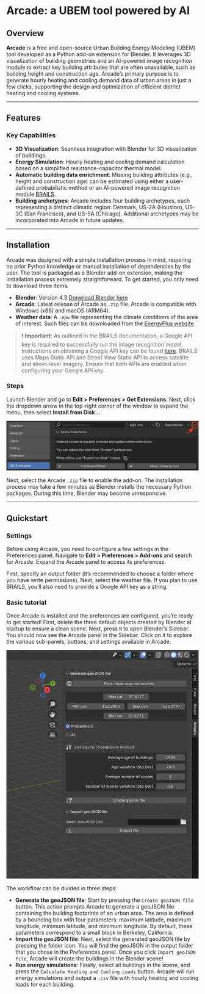 # Arcade: a UBEM tool powered by AI

## Overview
**Arcade** is a free and open-source Urban Building Energy Modeling (UBEM) tool developed as a Python add-on extension for Blender. It leverages 3D visualization of building geometries and an AI-powered image recognition module to extract key building attributes that are often unavailable, such as building height and construction age. Arcade’s primary purpose is to generate hourly heating and cooling demand data of urban areas in just a few clicks, supporting the design and optimization of efficient district heating and cooling systems.

---

## Features
### Key Capabilities
- **3D Visualization**: Seamless integration with Blender for 3D visualization of buildings.
- **Energy Simulation**: Hourly heating and cooling demand calculation based on a simplified resistance-capacitor thermal model.
- **Automatic building data enrichment**: Missing building attributes (e.g., height and construction age) can be estimated using either a user-defined probabilistic method or an AI-powered image recognition module [BRAILS](https://nheri-simcenter.github.io/BRAILS-Documentation/index.html).
- **Building archetypes**: Arcade includes four building archetypes, each representing a distinct climatic region: Denmark, US-2A (Houston), US-3C (San Francisco), and US-5A (Chicago). Additional archetypes may be incorporated into Arcade in future updates.

---

## Installation
Arcade was designed with a simple installation process in mind, requiring no prior Python knowledge or manual installation of dependencies by the user. The tool is packaged as a Blender add-on extension, making the installation process extremely straightforward. To get started, you only need to download three items:

- **Blender**: Version 4.3 [Donwload Blender here](https://blender.org)
- **Arcade**: Latest release of Arcade as `.zip` file. Arcade is compatible with Windows (x86) and macOS (ARM64).
- **Weather data**: A `.epw` file representing the climate conditions of the area of interest. Such files can be downloaded from the [EnergyPlus website](https://energyplus.net/weather)

> ❗ **Important:** As outlined in the BRAILS documentation, a Google API key is required to successfully run the image recognition model. Instructions on obtaining a Google API key can be found [here](https://developers.google.com/maps/documentation/embed/get-api-key). BRAILS uses Maps Static API and Street View Static API to access satellite and street-level imagery. Ensure that both APIs are enabled when configuring your Google API key.
>

### Steps
Launch Blender and go to **Edit > Preferences > Get Extensions**. Next, click the dropdown arrow in the top-right corner of the window to expand the menu, then select **Install from Disk...**

![my_pref](images/pref.png)

Next, select the Arcade `.zip` file to enable the add-on. The installation process may take a few minutes as Blender installs the necessary Python packages. During this time, Blender may become unresponsive.

---

## Quickstart
### Settings
Before using Arcade, you need to configure a few settings in the Preferences panel. Navigate to **Edit > Preferences > Add-ons** and search for Arcade. Expand the Arcade panel to access its preferences.

First, specify an output folder (it’s recommended to choose a folder where you have write permissions). Next, select the weather file. If you plan to use BRAILS, you’ll also need to provide a Google API key as a string.

### Basic tutorial
Once Arcade is installed and the preferences are configured, you’re ready to get started! First, delete the three default objects created by Blender at startup to ensure a clean scene. Next, press `N` to open Blender’s Sidebar. You should now see the Arcade panel in the Sidebar. Click on it to explore the various sub-panels, buttons, and settings available in Arcade.

![my_menu](images/menu.png)

The workflow can be divided in three steps:
- **Generate the geoJSON file**: Start by pressing the `Create geoJSON file` button. This action prompts Arcade to generate a geoJSON file containing the building footprints of an urban area. The area is defined by a bounding box with four parameters: maximum latitude, maximum longitude, minimum latitude, and minimum longitude. By default, these parameters correspond to a small block in Berkeley, California.
- **Import the geoJSON file**: Next, select the generated geoJSON file by pressing the folder icon. You will find the geoJSON in the output folder that you chose in the Preferences panel. Once you click `Import geoJSON file`, Arcade will create the buildings in the Blender scene!
- **Run energy simulations**: Finally, select all buildings in the scene, and press the `Calculate Heating and Cooling Loads` button. Arcade will run energy simulations and output a `.csv` file with hourly heating and cooling loads for each building.
